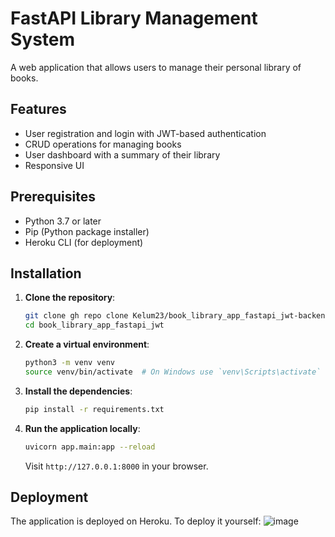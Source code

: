 # FastAPI Library Management System

A web application that allows users to manage their personal library of books.

## Features

- User registration and login with JWT-based authentication
- CRUD operations for managing books
- User dashboard with a summary of their library
- Responsive UI

## Prerequisites

- Python 3.7 or later
- Pip (Python package installer)
- Heroku CLI (for deployment)

## Installation

1. **Clone the repository**:

    ```bash
    git clone gh repo clone Kelum23/book_library_app_fastapi_jwt-backend
    cd book_library_app_fastapi_jwt
    ```

2. **Create a virtual environment**:

    ```bash
    python3 -m venv venv
    source venv/bin/activate  # On Windows use `venv\Scripts\activate`
    ```

3. **Install the dependencies**:

    ```bash
    pip install -r requirements.txt
    ```

4. **Run the application locally**:

    ```bash
    uvicorn app.main:app --reload
    ```

    Visit `http://127.0.0.1:8000` in your browser.

## Deployment

The application is deployed on Heroku. To deploy it yourself:
![image](https://github.com/user-attachments/assets/deb64061-e68e-4a48-b9a9-0382df3d5da4)

